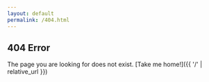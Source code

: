 ```yaml
---
layout: default
permalink: /404.html 
---
```


## 404 Error
  The page you are looking for does not exist. [Take me home!]({{ '/' | relative_url }})